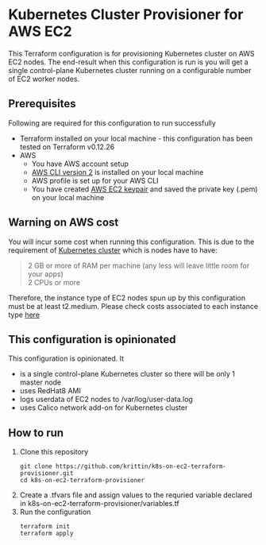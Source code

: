 
# Kubernetes Cluster Provisioner for AWS EC2 
This Terraform configuration is for provisioning Kubernetes cluster on AWS EC2 nodes.
The end-result when this configuration is run is you will get a single control-plane Kubernetes cluster running on a configurable number of EC2 worker nodes.

## Prerequisites
Following are required for this configuration to run successfully
- Terraform installed on your local machine - this configuration has been tested on Terraform v0.12.26
- AWS 
  - You have AWS account setup
  - [AWS CLI version 2](https://docs.aws.amazon.com/cli/latest/userguide/cli-chap-install.html) is installed on your local machine
  - AWS profile is set up for your AWS CLI
  - You have created [AWS EC2 keypair](https://docs.aws.amazon.com/AWSEC2/latest/UserGuide/ec2-key-pairs.html) and saved the private key (.pem) on your local machine

## Warning on AWS cost
You will incur some cost when running this configuration. This is due to the requirement of [Kubernetes cluster](https://kubernetes.io/docs/setup/production-environment/tools/kubeadm/install-kubeadm/) which is nodes have to have:
> 2 GB or more of RAM per machine (any less will leave little room for your apps)<br>
> 2 CPUs or more

Therefore, the instance type of EC2 nodes spun up by this configuration must be at least t2.medium.
Please check costs associated to each instance type [here](https://aws.amazon.com/ec2/instance-types/t2/)


## This configuration is opinionated
This configuration is opinionated. It 
- is a single control-plane Kubernetes cluster so there will be only 1 master node
- uses RedHat8 AMI 
- logs userdata of EC2 nodes to /var/log/user-data.log
- uses Calico network add-on for Kubernetes cluster


## How to run
1. Clone this repository
	```
    git clone https://github.com/krittin/k8s-on-ec2-terraform-provisioner.git
    cd k8s-on-ec2-terraform-provisioner
	```
2. Create a .tfvars file and assign values to the requried variable declared in k8s-on-ec2-terraform-provisioner/variables.tf
3. Run the configuration
	```
	terraform init
    terraform apply
	```
